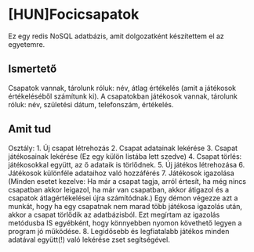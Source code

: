 # [HUN]Focicsapatok

Ez egy redis NoSQL adatbázis, amit dolgozatként készítettem el az egyetemre.

## Ismertető
Csapatok vannak, tárolunk róluk: név, átlag értékelés (amit a játékosok értékeléséből számítunk ki).
A csapatokban játékosok vannak, tárolunk róluk: név, születési dátum, telefonszám, értékelés. 

## Amit tud
Osztály:
    1. Új csapat létrehozás
    2. Csapat adatainak lekérése
    3. Csapat játékosainak lekérése (Ez egy külön listába lett szedve)
    4. Csapat törlés: játékosokkal együtt, az ő adataik is törlődnek.
    5. Új játékos létrehozása
    6. Játékosok különféle adataihoz való hozzáférés
    7. Játékosok igazolása (Minden esetet kezelve: Ha már a csapat tagja, arról értesít, ha még nincs csapatban akkor leigazol, ha már van csapatban, akkor átigazol és a csapatok átlagértékelései újra számítódnak.)
Egy démon végezze azt a munkát, hogy ha egy csapatnak nem marad több játékosa igazolás után, akkor a csapat törlődik az adatbázisból.
Ezt megírtam az igazolás metódusba IS egyébként, hogy könnyebben nyomon követhető legyen a program jó működése.
    8. Legidősebb és legfiatalabb játékos minden adatával együtt(!) való lekérése zset segítségével.
